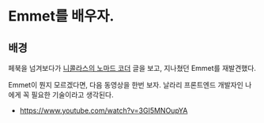 # Emmet를 배우자.
## 배경
페북을 넘겨보다가 [니콜라스의 노마드 코더](https://ko-kr.facebook.com/nomadcoders/) 글을 보고, 지나쳤던 Emmet를 재발견했다.

Emmet이 뭔지 모르겠다면, 다음 동영상을 한번 보자. 날라리 프론트엔드 개발자인 나에게 꼭 필요한 기술이라고 생각된다.

* https://www.youtube.com/watch?v=3GI5MNOupYA
